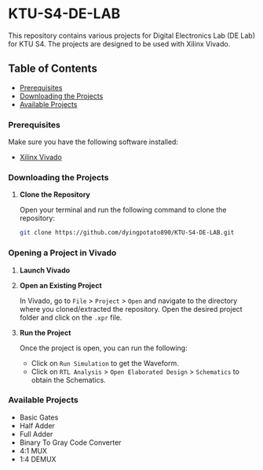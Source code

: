 # KTU-S4-DE-LAB

This repository contains various projects for Digital Electronics Lab (DE Lab) for KTU S4. The projects are designed to be used with Xilinx Vivado.

## Table of Contents

- [Prerequisites](#prerequisites)
- [Downloading the Projects](#downloading-the-projects)
- [Available Projects](available-projects)
  
### Prerequisites

Make sure you have the following software installed:

- [Xilinx Vivado](https://www.xilinx.com/support/download.html)

### Downloading the Projects

1. **Clone the Repository**

   Open your terminal and run the following command to clone the repository:

   ```bash
   git clone https://github.com/dyingpotato890/KTU-S4-DE-LAB.git
   ```

### Opening a Project in Vivado

1) **Launch Vivado**

2) **Open an Existing Project**

   In Vivado, go to ```File``` > ```Project``` > ```Open``` and navigate to the directory where you cloned/extracted the repository. Open the desired project folder and click on the ```.xpr``` file.

3) **Run the Project**

   Once the project is open, you can run the following:

   - Click on ```Run Simulation``` to get the Waveform.
   - Click on ```RTL Analysis``` > ```Open Elaborated Design``` > ```Schematics``` to obtain the Schematics.
  
### Available Projects

   - Basic Gates
   - Half Adder
   - Full Adder
   - Binary To Gray Code Converter
   - 4:1 MUX
   - 1:4 DEMUX
